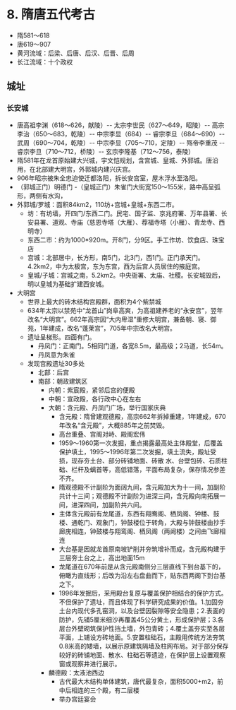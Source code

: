 # 8. 隋唐五代考古
- 隋581～618
- 唐619～907
- 黄河流域：后梁、后唐、后汉、后晋、后周
- 长江流域：十个政权
## 城址
### 长安城
- 唐高祖李渊（618～626，献陵）-- 太宗李世民（627～649，昭陵）-- 高宗李治（650～683，乾陵）-- 中宗李显（684）-- 睿宗李旦（684～690）-- 武周（690～704，乾陵）-- 中宗李显（705～710，定陵）-- 殇帝李重茂 -- 睿宗李旦（710～712，桥陵）-- 玄宗李隆基（712～756，泰陵）
- 隋581年在龙首原始建大兴城，宇文恺规划，含宫城、皇城、外郭城。唐沿用，在北部建大明宫，外郭城内建兴庆宫。
- 906年昭宗被朱全忠迫使迁都洛阳，拆长安宫室，屋木浮水至洛阳。
- （郭城正门）明德门 -（皇城正门）朱雀门大街宽150～155米，路中高呈弧形，两侧有水沟，
- 外郭城/罗城：面积84km2，110坊+宫城+皇城+东西二市。
    - 坊：有坊墙，开四门/东西二门。民宅、国子监、京兆府署、万年县署、长安县署、道观、寺庙（慈恩寺塔（大雁）、荐福寺塔（小雁）、青龙寺、西明寺）
    - 东西二市：约为1000*920m。开8门，分9区。手工作坊、饮食店、珠宝店
    - 宫城：北部居中，长方形，南5门，北3门，西1门。正门承天门。4.2km2，中为太极宫，东为东宫，西为后宫人员居住的掖庭宫。
    - 皇城/子城：宫城之南，5.2km2。中央衙署、太庙、社稷。长安城毁后，明以皇城为基础扩建西安城。
- 大明宫
    - 世界上最大的砖木结构宫殿群，面积为4个紫禁城
    - 634年太宗以禁苑中“龙首山”岗阜高爽，为高祖建养老的“永安宫”，翌年改名“大明宫”。662年高宗因“大内卑湿”重修大明宫，兼备朝、寝、御苑，1年建成，改名“蓬莱宫”，705年中宗改名大明宫。
    - 遗址呈梯形。四面有门。
        - 丹凤门：正南门。5相同门道，各宽8.5m，最高级；2马道，长54m。
        - 丹凤意为朱雀
    - 发现宫殿遗址30多处
        - 北部：后宫
        - 南部：朝政建筑区
            - 内朝：紫宸殿，紧邻后宫的便殿
            - 中朝：宣政殿，各行政中心在左右
            - 大朝：含元殿、丹凤门广场，举行国家庆典
                - 含元殿：隋曾建观德殿，高宗662年拆掉重建，1年建成，670年改名“含元殿”，大概885年之前焚毁。
                - 高台重叠、宫阁对峙、殿阁宏伟
                - 1959～1960第一次发掘，重点揭露最高处主体殿堂，后覆盖保护填土，1995～1996年第二次发掘，填土流失，殿址受损，现存夯土台、部分砖铺地面、砖散 水、台壁包砖、石质柱础、栏杆及螭首等，高低错落，平面布局复杂，保存情况参差不齐。
                - 隋观德殿不计副阶为面阔九间，含元殿加大为十一间，加副阶共计十三间；观德殿不计副阶为进深三间，含元殿向南拓展一间，进深四间，加副阶共六间。
                - 主体含元殿前有龙尾道，东西有翔鸯阁、栖凤阁、钟楼、鼓楼、通乾门、观象门，钟鼓楼位于转角，大殿与钟鼓楼由抄手廊庑相连，钟鼓楼与翔鸾阁、栖凤阁（两阙楼）之间由飞廊相连
                - 大台基是因就龙首原南坡铲削并夯筑增补而成，含元殿构建于三层夯土台之上，高出地面15m
                - 龙尾道在670年前是从含元殿南侧分三层直线下到台基下的，俯瞰为直线形；后改为沿左右盘曲而下，贴东西两阁下到台基之下。
                - 1996年发掘后，采用殿台复原与覆盖保护相结合的保护方式。不但保护了遗址，而且体现了科学研究成果的价值。1.加固夯土台内现代多孔窑洞，以及台壁因裂隙等安全隐患；2.表面的防护，先铺5厘米细沙再覆盖45公分黄土，形成保护层；3.各层台外壁砌筑保护性挡土墙，外包青砖；4.覆土盖夯实至各层平面，上铺设方砖地面。5.安置柱础石，主殿用传统方法夯筑0.8米高的矮墙，以展示原建筑隔墙及柱网布局。对于部分保存较好的砖铺地面、散水、柱础石等遗迹，在保护层上设置观察窗或观察井进行展示。
            - 麟德殿：太液池西边
                - 古代最大木结构单体建筑，唐代最复杂，面积5000+m2，前中后相连的三个殿，有二层楼
                - 举办宫廷宴会 
